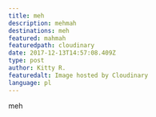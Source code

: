 ```yaml
---
title: meh
description: mehmah
destinations: meh
featured: mahmah
featuredpath: cloudinary
date: 2017-12-13T14:57:08.409Z
type: post
author: Kitty R.
featuredalt: Image hosted by Cloudinary
language: pl
---
```

meh
